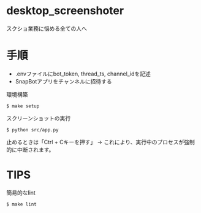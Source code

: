 # desktop_screenshoter

スクショ業務に悩める全ての人へ

# 手順
- .envファイルにbot_token, thread_ts, channel_idを記述
- SnapBotアプリをチャンネルに招待する

環境構築
```
$ make setup
```

スクリーンショットの実行
```
$ python src/app.py
```
止めるときは「Ctrl + Cキーを押す」
→ これにより、実行中のプロセスが強制的に中断されます。


# TIPS

簡易的なlint

```
$ make lint
```